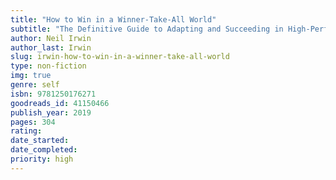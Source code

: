 ```yaml
---
title: "How to Win in a Winner-Take-All World"
subtitle: "The Definitive Guide to Adapting and Succeeding in High-Performance Careers"
author: Neil Irwin
author_last: Irwin
slug: irwin-how-to-win-in-a-winner-take-all-world
type: non-fiction
img: true
genre: self
isbn: 9781250176271
goodreads_id: 41150466
publish_year: 2019
pages: 304
rating: 
date_started:
date_completed:
priority: high
---
```

